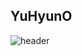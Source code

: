 ## YuHyunO ##
![header](https://capsule-render.vercel.app/api?type=wave&color=auto&height=300&section=header&text=capsule%20render&fontSize=90)
